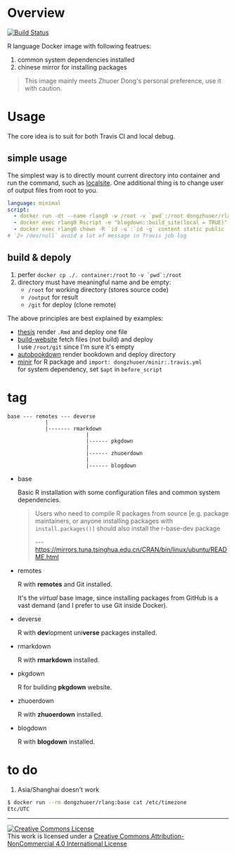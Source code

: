 # Overview
[![Build Status](https://travis-ci.com/dongzhuoer/docker-rlang.svg?branch=master)](https://travis-ci.com/dongzhuoer/docker-rlang)

R language Docker image with following featrues: 

1. common system dependencies installed
1. chinese mirror for installing packages

> This image mainly meets Zhuoer Dong's personal preference, use it with caution.



# Usage

The core idea is to suit for both Travis CI and local debug.

## simple usage

The simplest way is to directly mount current directory into container and run the command, such as [localsite](https://github.com/dongzhuoer/localsite/blob/master/.travis.yml). One additional thing is to change user of output files from root to you.

```yaml
language: minimal
script: 
  - docker run -dt --name rlang0 -w /root -v `pwd`:/root dongzhuoer/rlang:blogdown 2> /dev/null
  - docker exec rlang0 Rscript -e "blogdown::build_site(local = TRUE)"
  - docker exec rlang0 chown -R `id -u`:`id -g` content static public
# `2> /dev/null` avoid a lot of message in Travis job log
```

## build & depoly

1. perfer `docker cp ./. container:/root` to ``-v `pwd`:/root``
1. directory must have meaningful name and be empty:  
   -  `/root` for working directory (stores source code)
   - `/output` for result
   - `/git` for deploy (clone remote)

The above principles are best explained by examples:  

- [thesis](https://github.com/dongzhuoer/thesis/blob/master/.travis.yml) render `.Rmd` and deploy one file
- [build-website](https://github.com/dongzhuoer/build-website/blob/master/bookdown.sh) fetch files (not build) and deploy   
  I use `/root/git` since I'm sure it's empty
- [autobookdown](https://github.com/dongzhuoer/autobookdown/blob/master/build.sh) render bookdown and deploy directory
- [minir](https://github.com/dongzhuoer/minir/blob/master/.travis.yml) for R package and `import: dongzhuoer/minir:.travis.yml`  
  for system dependency, set `$apt` in `before_script`



# tag

```
base --- remotes --- deverse
            |
            |------- rmarkdown 
                         |
                         |------ pkgdown 
                         |
                         |------ zhuoerdown 
                         |
                         |------ blogdown 
```

- base 

  Basic R installation with some configuration files and common system dependencies.
  
  > Users who need to compile R packages from source [e.g. package maintainers, or anyone installing packages with `install.packages()]` should also install the r-base-dev package
  > 
  > --- https://mirrors.tuna.tsinghua.edu.cn/CRAN/bin/linux/ubuntu/README.html  

- remotes

  R with **remotes** and Git installed. 

  It's the _virtual_ base image, since installing packages from GitHub is a vast demand (and I prefer to use Git inside Docker). 

- deverse
  
  R with **dev**lopment uni**verse** packages installed.

- rmarkdown
  
  R with **rmarkdown** installed.

- pkgdown
  
  R for building **pkgdown** website.

- zhuoerdown
  
  R with **zhuoerdown** installed.

- blogdown
  
  R with **blogdown** installed.



# to do

1.  Asia/Shanghai doesn't work

```bash
$ docker run --rm dongzhuoer/rlang:base cat /etc/timezone
Etc/UTC
```



-----------------------
[![Creative Commons License](https://i.creativecommons.org/l/by-nc/4.0/88x31.png)](http://creativecommons.org/licenses/by-nc/4.0/)  
This work is licensed under a [Creative Commons Attribution-NonCommercial 4.0 International License](http://creativecommons.org/licenses/by-nc/4.0/)
